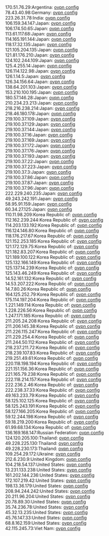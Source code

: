 170.51.76.29:Argentina: [ovpn config](vpn/170_51_76_29.ovpn)  
78.43.40.98:Germany: [ovpn config](vpn/78_43_40_98.ovpn)  
223.26.31.78:India: [ovpn config](vpn/223_26_31_78.ovpn)  
106.159.34.147:Japan: [ovpn config](vpn/106_159_34_147.ovpn)  
106.174.50.65:Japan: [ovpn config](vpn/106_174_50_65.ovpn)  
113.61.117.68:Japan: [ovpn config](vpn/113_61_117_68.ovpn)  
114.165.191.144:Japan: [ovpn config](vpn/114_165_191_144.ovpn)  
118.17.32.135:Japan: [ovpn config](vpn/118_17_32_135.ovpn)  
121.105.204.135:Japan: [ovpn config](vpn/121_105_204_135.ovpn)  
121.81.176.210:Japan: [ovpn config](vpn/121_81_176_210.ovpn)  
124.102.244.109:Japan: [ovpn config](vpn/124_102_244_109.ovpn)  
125.4.255.14:Japan: [ovpn config](vpn/125_4_255_14.ovpn)  
126.114.122.98:Japan: [ovpn config](vpn/126_114_122_98.ovpn)  
126.1.14.5:Japan: [ovpn config](vpn/126_1_14_5.ovpn)  
126.34.156.64:Japan: [ovpn config](vpn/126_34_156_64.ovpn)  
138.64.201.103:Japan: [ovpn config](vpn/138_64_201_103.ovpn)  
153.210.100.195:Japan: [ovpn config](vpn/153_210_100_195.ovpn)  
180.57.146.28:Japan: [ovpn config](vpn/180_57_146_28.ovpn)  
210.234.23.213:Japan: [ovpn config](vpn/210_234_23_213.ovpn)  
218.216.238.214:Japan: [ovpn config](vpn/218_216_238_214.ovpn)  
218.46.180.178:Japan: [ovpn config](vpn/218_46_180_178.ovpn)  
219.100.37.109:Japan: [ovpn config](vpn/219_100_37_109.ovpn)  
219.100.37.129:Japan: [ovpn config](vpn/219_100_37_129.ovpn)  
219.100.37.144:Japan: [ovpn config](vpn/219_100_37_144.ovpn)  
219.100.37.16:Japan: [ovpn config](vpn/219_100_37_16.ovpn)  
219.100.37.169:Japan: [ovpn config](vpn/219_100_37_169.ovpn)  
219.100.37.172:Japan: [ovpn config](vpn/219_100_37_172.ovpn)  
219.100.37.176:Japan: [ovpn config](vpn/219_100_37_176.ovpn)  
219.100.37.193:Japan: [ovpn config](vpn/219_100_37_193.ovpn)  
219.100.37.22:Japan: [ovpn config](vpn/219_100_37_22.ovpn)  
219.100.37.223:Japan: [ovpn config](vpn/219_100_37_223.ovpn)  
219.100.37.3:Japan: [ovpn config](vpn/219_100_37_3.ovpn)  
219.100.37.86:Japan: [ovpn config](vpn/219_100_37_86.ovpn)  
219.100.37.87:Japan: [ovpn config](vpn/219_100_37_87.ovpn)  
219.100.37.96:Japan: [ovpn config](vpn/219_100_37_96.ovpn)  
222.229.240.235:Japan: [ovpn config](vpn/222_229_240_235.ovpn)  
49.243.242.191:Japan: [ovpn config](vpn/49_243_242_191.ovpn)  
58.95.91.159:Japan: [ovpn config](vpn/58_95_91_159.ovpn)  
60.34.27.125:Japan: [ovpn config](vpn/60_34_27_125.ovpn)  
110.11.98.209:Korea Republic of: [ovpn config](vpn/110_11_98_209.ovpn)  
112.162.239.244:Korea Republic of: [ovpn config](vpn/112_162_239_244.ovpn)  
114.203.133.192:Korea Republic of: [ovpn config](vpn/114_203_133_192.ovpn)  
116.124.146.80:Korea Republic of: [ovpn config](vpn/116_124_146_80.ovpn)  
118.176.217.67:Korea Republic of: [ovpn config](vpn/118_176_217_67.ovpn)  
121.152.253.185:Korea Republic of: [ovpn config](vpn/121_152_253_185.ovpn)  
121.172.129.75:Korea Republic of: [ovpn config](vpn/121_172_129_75.ovpn)  
121.182.83.207:Korea Republic of: [ovpn config](vpn/121_182_83_207.ovpn)  
121.189.100.122:Korea Republic of: [ovpn config](vpn/121_189_100_122.ovpn)  
125.132.166.149:Korea Republic of: [ovpn config](vpn/125_132_166_149.ovpn)  
125.137.14.239:Korea Republic of: [ovpn config](vpn/125_137_14_239.ovpn)  
125.143.46.249:Korea Republic of: [ovpn config](vpn/125_143_46_249.ovpn)  
14.52.161.132:Korea Republic of: [ovpn config](vpn/14_52_161_132.ovpn)  
14.53.207.222:Korea Republic of: [ovpn config](vpn/14_53_207_222.ovpn)  
14.7.80.26:Korea Republic of: [ovpn config](vpn/14_7_80_26.ovpn)  
164.125.252.79:Korea Republic of: [ovpn config](vpn/164_125_252_79.ovpn)  
175.114.197.204:Korea Republic of: [ovpn config](vpn/175_114_197_204.ovpn)  
1.221.149.114:Korea Republic of: [ovpn config](vpn/1_221_149_114.ovpn)  
1.228.226.56:Korea Republic of: [ovpn config](vpn/1_228_226_56.ovpn)  
1.247.171.185:Korea Republic of: [ovpn config](vpn/1_247_171_185.ovpn)  
211.205.24.208:Korea Republic of: [ovpn config](vpn/211_205_24_208.ovpn)  
211.206.145.38:Korea Republic of: [ovpn config](vpn/211_206_145_38.ovpn)  
211.226.115.247:Korea Republic of: [ovpn config](vpn/211_226_115_247.ovpn)  
211.229.254.4:Korea Republic of: [ovpn config](vpn/211_229_254_4.ovpn)  
211.244.50.112:Korea Republic of: [ovpn config](vpn/211_244_50_112.ovpn)  
218.237.211.72:Korea Republic of: [ovpn config](vpn/218_237_211_72.ovpn)  
218.239.107.83:Korea Republic of: [ovpn config](vpn/218_239_107_83.ovpn)  
219.251.49.61:Korea Republic of: [ovpn config](vpn/219_251_49_61.ovpn)  
220.118.198.194:Korea Republic of: [ovpn config](vpn/220_118_198_194.ovpn)  
221.151.156.36:Korea Republic of: [ovpn config](vpn/221_151_156_36.ovpn)  
221.165.79.238:Korea Republic of: [ovpn config](vpn/221_165_79_238.ovpn)  
222.118.214.157:Korea Republic of: [ovpn config](vpn/222_118_214_157.ovpn)  
222.236.2.46:Korea Republic of: [ovpn config](vpn/222_236_2_46.ovpn)  
222.238.37.33:Korea Republic of: [ovpn config](vpn/222_238_37_33.ovpn)  
49.163.233.79:Korea Republic of: [ovpn config](vpn/49_163_233_79.ovpn)  
58.125.102.125:Korea Republic of: [ovpn config](vpn/58_125_102_125.ovpn)  
58.125.243.191:Korea Republic of: [ovpn config](vpn/58_125_243_191.ovpn)  
58.127.166.205:Korea Republic of: [ovpn config](vpn/58_127_166_205.ovpn)  
59.12.244.198:Korea Republic of: [ovpn config](vpn/59_12_244_198.ovpn)  
59.18.219.200:Korea Republic of: [ovpn config](vpn/59_18_219_200.ovpn)  
61.99.68.134:Korea Republic of: [ovpn config](vpn/61_99_68_134.ovpn)  
136.169.168.147:Russian Federation: [ovpn config](vpn/136_169_168_147.ovpn)  
124.120.205.100:Thailand: [ovpn config](vpn/124_120_205_100.ovpn)  
49.228.225.130:Thailand: [ovpn config](vpn/49_228_225_130.ovpn)  
49.228.230.173:Thailand: [ovpn config](vpn/49_228_230_173.ovpn)  
109.254.29.172:Ukraine: [ovpn config](vpn/109_254_29_172.ovpn)  
212.6.230.9:United Kingdom: [ovpn config](vpn/212_6_230_9.ovpn)  
104.218.54.137:United States: [ovpn config](vpn/104_218_54_137.ovpn)  
13.231.133.238:United States: [ovpn config](vpn/13_231_133_238.ovpn)  
161.202.144.236:United States: [ovpn config](vpn/161_202_144_236.ovpn)  
172.107.219.42:United States: [ovpn config](vpn/172_107_219_42.ovpn)  
198.13.36.179:United States: [ovpn config](vpn/198_13_36_179.ovpn)  
208.94.244.242:United States: [ovpn config](vpn/208_94_244_242.ovpn)  
20.211.96.204:United States: [ovpn config](vpn/20_211_96_204.ovpn)  
20.78.89.30:United States: [ovpn config](vpn/20_78_89_30.ovpn)  
35.74.236.78:United States: [ovpn config](vpn/35_74_236_78.ovpn)  
45.32.13.235:United States: [ovpn config](vpn/45_32_13_235.ovpn)  
45.76.147.33:United States: [ovpn config](vpn/45_76_147_33.ovpn)  
68.8.162.159:United States: [ovpn config](vpn/68_8_162_159.ovpn)  
42.115.245.73:Viet Nam: [ovpn config](vpn/42_115_245_73.ovpn)  
